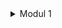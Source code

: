 
<details>
    <summary> Modul 1 </summary>

Refleksi 1:

<br>
    Pada penambahan 2 fitur diatas yaitu edit product dan delete product, dibuat terpisah 
dalam 2 branch, Dipisahkan agar fitur kodingan diatas lebih rapi dan enak dibaca sehingga 
sewaktu-waktu jika terjadi bug akan lebih gampang untuk dideteksi dan diperbaiki. Menurut saya,
kode yang saya bikin saat ini masi rentan terhadap security dikarenakan saya belum melakukan testing. 
Sehingga perbaikannya selanjutnya adalah melakukan testing pada kode yang sudah jadi.


<br>

Refleksi 2 :

<br>
    Saya merasa setelah mengerjakan unit test diatas adalah kodingan yang saya tulis jadi tidak ada bug
karena sudah banyak di test sehingga ketika user memasukkan beberapa input tidak akan terjadi error kecuali
input yang diberikan seperti string atau character pada product quantity. Untuk memastikan program diatas
dapat berjalan dengan baik setidaknya ada banyak input yang dicobakan saat testing. 
    Jika memiliki code coverage 100 belum tentu bebas tanpa bug dan error karena ada test yang bisa saaj terlewatkan
atau ada test yang kualitasnya buruk. Menurut saya, jika akan mengurangi kualitas kode karena ada beberapa hal yang buruk.
Seperti adanya duplikasi kode, beberapa nama variable yang kurang meaningful dan karena ada banyak kode menjadikan
kode tersebut berpotensi banyak bug.
    





</details>




